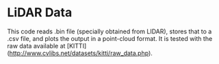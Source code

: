 # LiDAR Data
This code reads .bin file (specially obtained from LIDAR), stores that to a .csv file, and plots the output in a point-cloud format.
It is tested with the raw data available at [KITTI] (http://www.cvlibs.net/datasets/kitti/raw_data.php).
